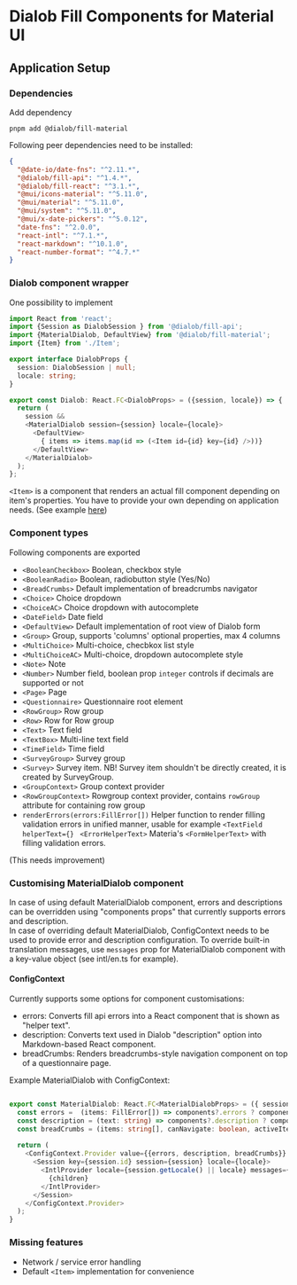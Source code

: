 # Dialob Fill Components for Material UI

## Application Setup

### Dependencies

Add dependency

```
pnpm add @dialob/fill-material
```

Following peer dependencies need to be installed:

```json
{
  "@date-io/date-fns": "^2.11.*",
  "@dialob/fill-api": "^1.4.*",
  "@dialob/fill-react": "^3.1.*",
  "@mui/icons-material": "^5.11.0",
  "@mui/material": "^5.11.0",
  "@mui/system": "^5.11.0",
  "@mui/x-date-pickers": "^5.0.12",
  "date-fns": "^2.0.0",
  "react-intl": "^7.1.*",
  "react-markdown": "^10.1.0",
  "react-number-format": "^4.7.*"
}
```

### Dialob component wrapper

One possibility to implement

```ts
import React from 'react';
import {Session as DialobSession } from '@dialob/fill-api';
import {MaterialDialob, DefaultView} from '@dialob/fill-material';
import {Item} from './Item';

export interface DialobProps {
  session: DialobSession | null;
  locale: string;
}

export const Dialob: React.FC<DialobProps> = ({session, locale}) => {
  return (
    session &&
    <MaterialDialob session={session} locale={locale}>
      <DefaultView>
        { items => items.map(id => (<Item id={id} key={id} />))}
      </DefaultView>
    </MaterialDialob>
  );
};
```

`<Item>` is a component that renders an actual fill component depending on item's properties. You have to provide your own depending on application needs. (See example [here](https://github.com/dialob/dialob-parent/blob/dev/frontend/dialob-fill-demo-material/src/dialob/Item.tsx))

### Component types

Following components are exported

* `<BooleanCheckbox>` Boolean, checkbox style
* `<BooleanRadio>` Boolean, radiobutton style (Yes/No)
* `<BreadCrumbs>` Default implementation of breadcrumbs navigator
* `<Choice>` Choice dropdown
* `<ChoiceAC>` Choice dropdown with autocomplete
* `<DateField>` Date field
* `<DefaultView>` Default implementation of root view of Dialob form
* `<Group>` Group, supports 'columns' optional properties, max 4 columns
* `<MultiChoice>` Multi-choice, checbkox list style
* `<MultiChoiceAC>` Multi-choice, dropdown autocomplete style
* `<Note>` Note
* `<Number>` Number field, boolean prop `integer` controls if decimals are supported or not
* `<Page>` Page
* `<Questionnaire>` Questionnaire root element
* `<RowGroup>` Row group
* `<Row>` Row for Row group
* `<Text>` Text field
* `<TextBox>` Multi-line text field
* `<TimeField>` Time field
* `<SurveyGroup>` Survey group
* `<Survey>` Survey item. NB! Survey item shouldn't be directly created, it is created by SurveyGroup.
* `<GroupContext>` Group context provider
* `<RowGroupContext>` Rowgroup context provider, contains `rowGroup` attribute for containing row group
* `renderErrors(errors:FillError[])` Helper function to render filling validation errors in unified manner, usable for example `<TextField helperText={}`
` <ErrorHelperText>` Materia's `<FormHelperText>` with filling validation errors. 

(This needs improvement)

### Customising MaterialDialob component

In case of using default MaterialDialob component, errors and descriptions can be overridden using "components props" that currently supports errors and description.   
In case of overriding default MaterialDialob, ConfigContext needs to be used to provide error and description configuration.
To override built-in translation messages, use `messages` prop for MaterialDialob component with a key-value object (see intl/en.ts for example).

#### ConfigContext

Currently supports some options for component customisations: 

* errors: Converts fill api errors into a React component that is shown as "helper text".
* description: Converts text used in Dialob "description" option into Markdown-based React component.
* breadCrumbs: Renders breadcrumbs-style navigation component on top of a questionnaire page.


Example MaterialDialob with ConfigContext:

```ts

export const MaterialDialob: React.FC<MaterialDialobProps> = ({ session, locale, children, components }) => {
  const errors =  (items: FillError[]) => components?.errors ? components.errors(items) : <DefaultRenderErrors errors={items} />;
  const description = (text: string) => components?.description ? components.description(text) : <MarkdownView text={text} />;
  const breadCrumbs = (items: string[], canNavigate: boolean, activeItem?: string,) => components?.breadCrumbs ? components.breadCrumbs(items, canNavigate, activeItem) : <BreadCrumbs items={items} canNavigate={canNavigate} activeItem={activeItem}  />
                
  return (
    <ConfigContext.Provider value={{errors, description, breadCrumbs}} >
      <Session key={session.id} session={session} locale={locale}>
        <IntlProvider locale={session.getLocale() || locale} messages={messages[locale]}>
          {children}
        </IntlProvider>
      </Session>
    </ConfigContext.Provider>
  );
}
```


### Missing features

* Network / service error handling
* Default `<Item>` implementation for convenience

